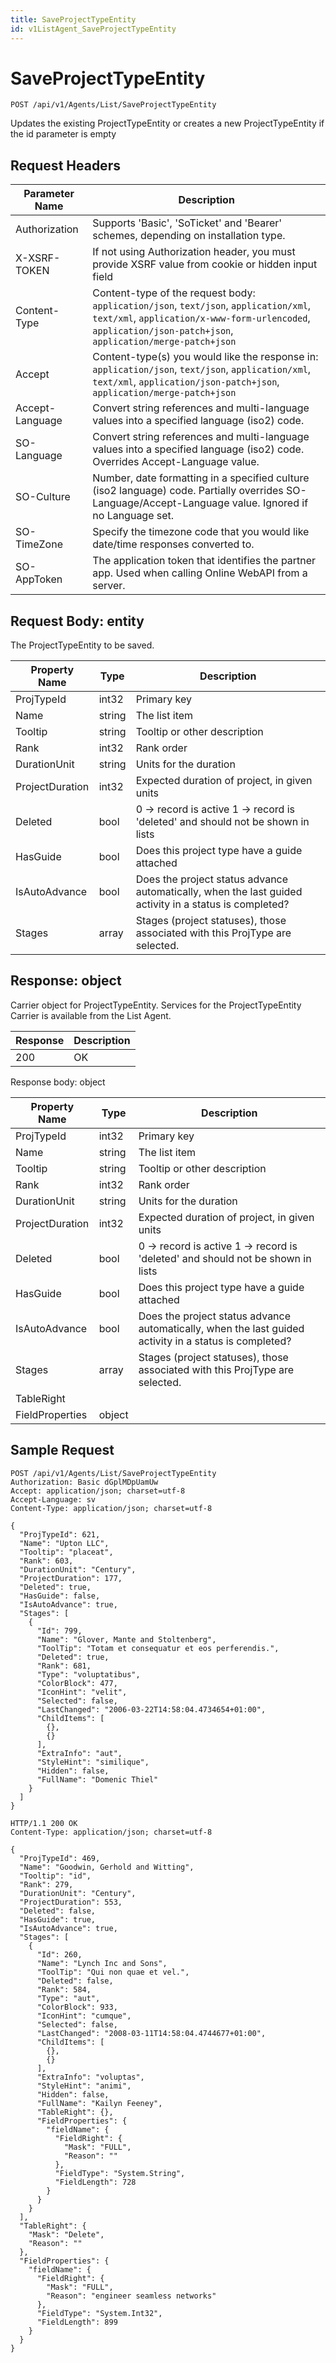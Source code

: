 ```yaml
---
title: SaveProjectTypeEntity
id: v1ListAgent_SaveProjectTypeEntity
---
```


# SaveProjectTypeEntity

```http
POST /api/v1/Agents/List/SaveProjectTypeEntity
```

Updates the existing ProjectTypeEntity or creates a new ProjectTypeEntity if the id parameter is empty








## Request Headers

| Parameter Name | Description |
|----------------|-------------|
| Authorization  | Supports 'Basic', 'SoTicket' and 'Bearer' schemes, depending on installation type. |
| X-XSRF-TOKEN   | If not using Authorization header, you must provide XSRF value from cookie or hidden input field |
| Content-Type | Content-type of the request body: `application/json`, `text/json`, `application/xml`, `text/xml`, `application/x-www-form-urlencoded`, `application/json-patch+json`, `application/merge-patch+json` |
| Accept         | Content-type(s) you would like the response in: `application/json`, `text/json`, `application/xml`, `text/xml`, `application/json-patch+json`, `application/merge-patch+json` |
| Accept-Language | Convert string references and multi-language values into a specified language (iso2) code. |
| SO-Language | Convert string references and multi-language values into a specified language (iso2) code. Overrides Accept-Language value. |
| SO-Culture | Number, date formatting in a specified culture (iso2 language) code. Partially overrides SO-Language/Accept-Language value. Ignored if no Language set. |
| SO-TimeZone | Specify the timezone code that you would like date/time responses converted to. |
| SO-AppToken | The application token that identifies the partner app. Used when calling Online WebAPI from a server. |

## Request Body: entity  

The ProjectTypeEntity to be saved. 

| Property Name | Type |  Description |
|----------------|------|--------------|
| ProjTypeId | int32 | Primary key |
| Name | string | The list item |
| Tooltip | string | Tooltip or other description |
| Rank | int32 | Rank order |
| DurationUnit | string | Units for the duration |
| ProjectDuration | int32 | Expected duration of project, in given units |
| Deleted | bool | 0 -&gt; record is active 1 -&gt; record is 'deleted' and should not be shown in lists |
| HasGuide | bool | Does this project type have a guide attached |
| IsAutoAdvance | bool | Does the project status advance automatically, when the last guided activity in a status is completed? |
| Stages | array | Stages (project statuses), those associated with this ProjType are selected. |


## Response: object

Carrier object for ProjectTypeEntity.
Services for the ProjectTypeEntity Carrier is available from the <see cref="T:SuperOffice.CRM.Services.IListAgent">List Agent</see>.

| Response | Description |
|----------------|-------------|
| 200 | OK |

Response body: object

| Property Name | Type |  Description |
|----------------|------|--------------|
| ProjTypeId | int32 | Primary key |
| Name | string | The list item |
| Tooltip | string | Tooltip or other description |
| Rank | int32 | Rank order |
| DurationUnit | string | Units for the duration |
| ProjectDuration | int32 | Expected duration of project, in given units |
| Deleted | bool | 0 -&gt; record is active 1 -&gt; record is 'deleted' and should not be shown in lists |
| HasGuide | bool | Does this project type have a guide attached |
| IsAutoAdvance | bool | Does the project status advance automatically, when the last guided activity in a status is completed? |
| Stages | array | Stages (project statuses), those associated with this ProjType are selected. |
| TableRight |  |  |
| FieldProperties | object |  |

## Sample Request

```http!
POST /api/v1/Agents/List/SaveProjectTypeEntity
Authorization: Basic dGplMDpUamUw
Accept: application/json; charset=utf-8
Accept-Language: sv
Content-Type: application/json; charset=utf-8

{
  "ProjTypeId": 621,
  "Name": "Upton LLC",
  "Tooltip": "placeat",
  "Rank": 603,
  "DurationUnit": "Century",
  "ProjectDuration": 177,
  "Deleted": true,
  "HasGuide": false,
  "IsAutoAdvance": true,
  "Stages": [
    {
      "Id": 799,
      "Name": "Glover, Mante and Stoltenberg",
      "ToolTip": "Totam et consequatur et eos perferendis.",
      "Deleted": true,
      "Rank": 681,
      "Type": "voluptatibus",
      "ColorBlock": 477,
      "IconHint": "velit",
      "Selected": false,
      "LastChanged": "2006-03-22T14:58:04.4734654+01:00",
      "ChildItems": [
        {},
        {}
      ],
      "ExtraInfo": "aut",
      "StyleHint": "similique",
      "Hidden": false,
      "FullName": "Domenic Thiel"
    }
  ]
}
```

```http_
HTTP/1.1 200 OK
Content-Type: application/json; charset=utf-8

{
  "ProjTypeId": 469,
  "Name": "Goodwin, Gerhold and Witting",
  "Tooltip": "id",
  "Rank": 279,
  "DurationUnit": "Century",
  "ProjectDuration": 553,
  "Deleted": false,
  "HasGuide": true,
  "IsAutoAdvance": true,
  "Stages": [
    {
      "Id": 260,
      "Name": "Lynch Inc and Sons",
      "ToolTip": "Qui non quae et vel.",
      "Deleted": false,
      "Rank": 584,
      "Type": "aut",
      "ColorBlock": 933,
      "IconHint": "cumque",
      "Selected": false,
      "LastChanged": "2008-03-11T14:58:04.4744677+01:00",
      "ChildItems": [
        {},
        {}
      ],
      "ExtraInfo": "voluptas",
      "StyleHint": "animi",
      "Hidden": false,
      "FullName": "Kailyn Feeney",
      "TableRight": {},
      "FieldProperties": {
        "fieldName": {
          "FieldRight": {
            "Mask": "FULL",
            "Reason": ""
          },
          "FieldType": "System.String",
          "FieldLength": 728
        }
      }
    }
  ],
  "TableRight": {
    "Mask": "Delete",
    "Reason": ""
  },
  "FieldProperties": {
    "fieldName": {
      "FieldRight": {
        "Mask": "FULL",
        "Reason": "engineer seamless networks"
      },
      "FieldType": "System.Int32",
      "FieldLength": 899
    }
  }
}
```